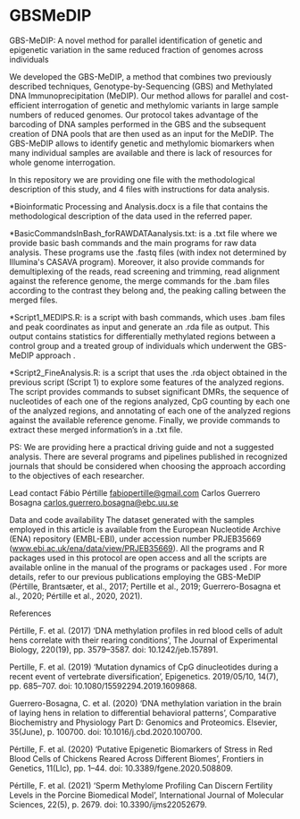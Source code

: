 # GBSMeDIP

GBS-MeDIP: A novel method for parallel identification of genetic and epigenetic variation in the same reduced fraction of genomes across individuals

We developed the GBS-MeDIP, a method that combines two previously described techniques, Genotype-by-Sequencing (GBS) and Methylated DNA Immunoprecipitation (MeDIP). Our method allows for parallel and cost-efficient interrogation of genetic and methylomic variants in large sample numbers of reduced genomes. Our protocol takes advantage of the barcoding of DNA samples performed in the GBS and the subsequent creation of DNA pools that are then used as an input for the MeDIP. The GBS-MeDIP allows to identify genetic and methylomic biomarkers when many individual samples are available and there is lack of resources for whole genome interrogation.

In this repository we are providing one file with the methodological description of this study, and 4 files with instructions for data analysis.

*Bioinformatic Processing and Analysis.docx is a file that contains the methodological description of the data used in the referred paper.

*BasicCommandsInBash_forRAWDATAanalysis.txt: is a .txt file where we provide basic bash commands and the main programs for raw data analysis. These programs use the .fastq files (with index not determined by Illumina's CASAVA program). Moreover, it also provide commands for demultiplexing of the reads, read screening and trimming, read alignment against the reference genome, the merge commands for the .bam files according to the contrast they belong and, the peaking calling between the merged files.

*Script1_MEDIPS.R: is a script with bash commands, which uses .bam files and peak coordinates as input and generate an .rda file as output. This output contains statistics for differentially methylated regions between a control group and a treated group of individuals which underwent the GBS-MeDIP approach .

*Script2_FineAnalysis.R: is a script that uses the .rda object obtained in the previous script (Script 1) to explore some features of the analyzed regions. The script provides commands to subset significant DMRs, the sequence of nucleotides of each one of the regions analyzed, CpG counting by each one of the analyzed regions, and annotating of each one of the analyzed regions against the available reference genome. Finally, we provide commands to extract these merged information’s in a .txt file.

PS: We are  providing here a practical driving guide and not a suggested analysis. There are several programs and pipelines published in recognized journals that should be considered when choosing the approach according to the objectives of each researcher.


Lead contact
Fábio Pértille
fabiopertille@gmail.com
Carlos Guerrero Bosagna
carlos.guerrero.bosagna@ebc.uu.se 

Data and code availability
The dataset generated with the samples employed in this article is available from the European Nucleotide Archive (ENA) repository (EMBL-EBI), under accession number PRJEB35669 (www.ebi.ac.uk/ena/data/view/PRJEB35669). All the programs and R packages used in this protocol are open access and all the scripts are available online in the manual of the programs or packages used  . For more details, refer  to our previous publications employing the GBS-MeDIP (Pértille, Brantsæter, et al., 2017; Pertille et al., 2019; Guerrero-Bosagna et al., 2020; Pértille et al., 2020, 2021).

References

Pértille, F. et al. (2017) ‘DNA methylation profiles in red blood cells of adult hens correlate with their rearing conditions’, The Journal of Experimental Biology, 220(19), pp. 3579–3587. doi: 10.1242/jeb.157891.

Pertille, F. et al. (2019) ‘Mutation dynamics of CpG dinucleotides during a recent event of vertebrate diversification’, Epigenetics. 2019/05/10, 14(7), pp. 685–707. doi: 10.1080/15592294.2019.1609868.

Guerrero-Bosagna, C. et al. (2020) ‘DNA methylation variation in the brain of laying hens in relation to differential behavioral patterns’, Comparative Biochemistry and Physiology Part D: Genomics and Proteomics. Elsevier, 35(June), p. 100700. doi: 10.1016/j.cbd.2020.100700.

Pértille, F. et al. (2020) ‘Putative Epigenetic Biomarkers of Stress in Red Blood Cells of Chickens Reared Across Different Biomes’, Frontiers in Genetics, 11(Llc), pp. 1–44. doi: 10.3389/fgene.2020.508809.

Pértille, F. et al. (2021) ‘Sperm Methylome Profiling Can Discern Fertility Levels in the Porcine Biomedical Model’, International Journal of Molecular Sciences, 22(5), p. 2679. doi: 10.3390/ijms22052679.



